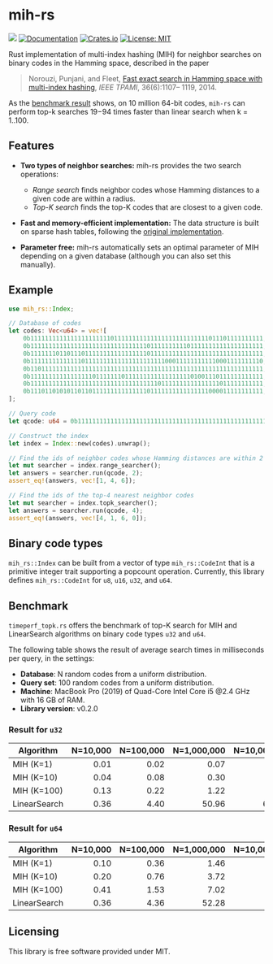 # mih-rs

![](https://github.com/kampersanda/mih-rs/actions/workflows/rust.yml/badge.svg)
[![Documentation](https://docs.rs/mih-rs/badge.svg)](https://docs.rs/mih-rs)
[![Crates.io](https://img.shields.io/crates/v/mih-rs.svg)](https://crates.io/crates/mih-rs)
[![License: MIT](https://img.shields.io/badge/license-MIT-blue.svg)](https://github.com/kampersanda/mih-rs/blob/master/LICENSE)

Rust implementation of multi-index hashing (MIH) for neighbor searches on binary codes in the Hamming space, described in the paper

> Norouzi, Punjani, and Fleet, [Fast exact search in Hamming space with multi-index hashing](https://arxiv.org/abs/1307.2982), *IEEE TPAMI*, 36(6):1107– 1119, 2014.

As the [benchmark result](https://github.com/kampersanda/mih-rs#benchmark) shows, on 10 million 64-bit codes, `mih-rs` can perform top-k searches 19−94 times faster than linear search when k = 1..100.

## Features

- **Two types of neighbor searches:** mih-rs provides the two search operations:
  - *Range search* finds neighbor codes whose Hamming distances to a given code are within a radius.
  - *Top-K search* finds the top-K codes that are closest to a given code.

- **Fast and memory-efficient implementation:** The data structure is built on sparse hash tables, following the [original implementation](https://github.com/norouzi/mih).

- **Parameter free:** mih-rs automatically sets an optimal parameter of MIH depending on a given database (although you can also set this manually).

## Example

```rust
use mih_rs::Index;

// Database of codes
let codes: Vec<u64> = vec![
    0b1111111111111111111111011111111111111111111111111011101111111111, // #zeros = 3
    0b1111111111111111111111111111111101111111111011111111111111111111, // #zeros = 2
    0b1111111011011101111111111111111101111111111111111111111111111111, // #zeros = 4
    0b1111111111111101111111111111111111111000111111111110001111111110, // #zeros = 8
    0b1101111111111111111111111111111111111111111111111111111111111111, // #zeros = 1
    0b1111111111111111101111111011111111111111111101001110111111111111, // #zeros = 6
    0b1111111111111111111111111111111111101111111111111111011111111111, // #zeros = 2
    0b1110110101011011011111111111111101111111111111111000011111111111, // #zeros = 11
];

// Query code
let qcode: u64 = 0b1111111111111111111111111111111111111111111111111111111111111111; // #zeros = 0

// Construct the index
let index = Index::new(codes).unwrap();

// Find the ids of neighbor codes whose Hamming distances are within 2
let mut searcher = index.range_searcher();
let answers = searcher.run(qcode, 2);
assert_eq!(answers, vec![1, 4, 6]);

// Find the ids of the top-4 nearest neighbor codes
let mut searcher = index.topk_searcher();
let answers = searcher.run(qcode, 4);
assert_eq!(answers, vec![4, 1, 6, 0]);
```

## Binary code types

`mih_rs::Index` can be built from a vector of type `mih_rs::CodeInt`
that is a primitive integer trait supporting a popcount operation.
Currently, this library defines `mih_rs::CodeInt` for `u8`, `u16`, `u32`, and `u64`.

## Benchmark

`timeperf_topk.rs` offers the benchmark of top-K search for MIH and LinearSearch algorithms on binary code types `u32` and `u64`.

The following table shows the result of average search times in milliseconds per query, in the settings:

- **Database**: N random codes from a uniform distribution.
- **Query set**: 100 random codes from a uniform distribution.
- **Machine**: MacBook Pro (2019) of Quad-Core Intel Core i5 @2.4 GHz with 16 GB of RAM.
- **Library version**: v0.2.0

### Result for `u32`

| Algorithm    | N=10,000 | N=100,000 | N=1,000,000 | N=10,000,000 |
| ------------ | -------: | --------: | ----------: | -----------: |
| MIH (K=1)    |     0.01 |      0.02 |        0.07 |         0.38 |
| MIH (K=10)   |     0.04 |      0.08 |        0.30 |         1.06 |
| MIH (K=100)  |     0.13 |      0.22 |        1.22 |         4.35 |
| LinearSearch |     0.36 |      4.40 |       50.96 |       626.87 |

### Result for `u64`

| Algorithm    | N=10,000 | N=100,000 | N=1,000,000 | N=10,000,000 |
| ------------ | -------: | --------: | ----------: | -----------: |
| MIH (K=1)    |     0.10 |      0.36 |        1.46 |          6.7 |
| MIH (K=10)   |     0.20 |      0.76 |        3.72 |         14.8 |
| MIH (K=100)  |     0.41 |      1.53 |        7.02 |         33.2 |
| LinearSearch |     0.36 |      4.36 |       52.28 |        629.1 |

## Licensing

This library is free software provided under MIT.

